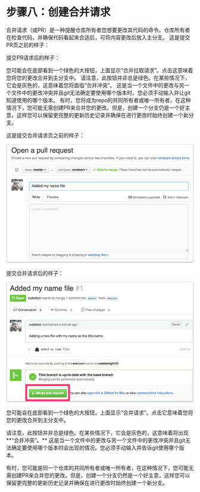 # 步骤八：创建合并请求
合并请求（或PR）是一种提醒仓库所有者您想要更改其代码的命令。仓库所有者在检查代码，并确保代码看起来合适后，可将内容更改后放入主分支。
这是提交PR页之前的样子：


提交PR请求后的样子：


您可能会在底部看到一个绿色的大按钮，上面显示“合并拉取请求”。点击这意味着您将您的更改合并到主分支中。
请注意，此按钮并非总是绿色。在某些情况下，它会是灰色的，这意味着您将面临“合并冲突”。 这是当一个文件中的更改与另一个文件中的更改冲突并且git无法确定要使用哪个版本时。您必须手动输入并让git知道使用的哪个版本。
有时，您将成为repo的共同所有者或唯一所有者，在这种情况下，您可能无需创建PR来合并您的更改。但是，创建一个分支仍是一个好主意，这样您可以保留更完整的更新历史记录并确保在进行更改时始终创建一个新分支。

这是提交合并请求页之前的样子：

![Git_101_Screenshot_4](assets/Git_101_Screenshot_4.webp)

 

提交合并请求后的样子：

![Git_101_Screenshot_5](assets/Git_101_Screenshot_5.webp)

您可能会在底部看到一个绿色的大按钮，上面显示“合并请求”。点击它意味着您将您的更改合并到主分支中。

请注意，此按钮并非总是绿色。在某些情况下，它会是灰色的，这意味着将出现**“合并冲突”。** 这是当一个文件中的更改与另一个文件中的更改冲突并且git无法确定要使用哪个版本时会出现的情况。您必须手动输入并告诉git使用哪个版本。

有时，您可能是同一个仓库的共同所有者或唯一所有者，在这种情况下，您可能无需创建PR来合并您的更改。但是，创建一个分支仍然是一个好主意，这样您可以保留更完整的更新历史记录并确保在进行更改时始终创建一个新分支。

 
